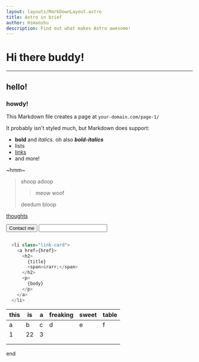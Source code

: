 ```yaml
---
layout: layouts/MarkDownLayout.astro
title: Astro in brief
author: Himanshu
description: Find out what makes Astro awesome!
---
```


# Hi there buddy!
***
## hello!
### howdy!

This Markdown file creates a page at `your-domain.com/page-1/`

It probably isn't styled much, but Markdown does support:
- **bold** and *italics.* oh also ***bold-italics***
- lists
- [links](https://astro.build)
- and more!

~hmm~

> shoop
> adoop
>
>> meow
>> woof
>
> deedum
> bloop

[thoughts](./thoughts)

<Button title="Contact me" >Contact me</Button>
<input/>

```javascript

  <li class="link-card">
    <a href={href}>
      <h2>
        {title}
        <span>&rarr;</span>
      </h2>
      <p>
        {body}
      </p>
    </a>
  </li>


```

| this | is | a | freaking | sweet | table |
|------|----|---|----------|-------|-------|
| a    | b  | c | d        | e     | f     |
| 1    | 22 | 3 |          |       |       |
|      |    |   |          |       |       |
|      |    |   |          |       |       |





end
